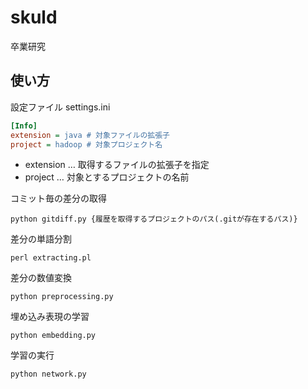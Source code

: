 # skuld
卒業研究

## 使い方
設定ファイル settings.ini
```ini
[Info]
extension = java # 対象ファイルの拡張子
project = hadoop # 対象プロジェクト名
```
* extension … 取得するファイルの拡張子を指定
* project … 対象とするプロジェクトの名前

コミット毎の差分の取得
```
python gitdiff.py {履歴を取得するプロジェクトのパス(.gitが存在するパス)}
```

差分の単語分割
```
perl extracting.pl
```

差分の数値変換
```
python preprocessing.py
```

埋め込み表現の学習
```
python embedding.py
```

学習の実行
```
python network.py
```